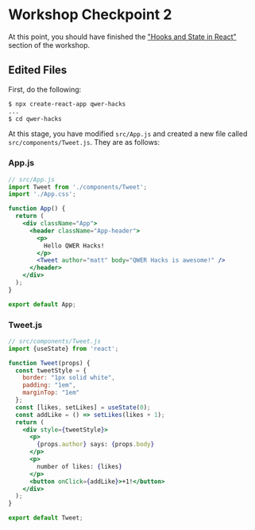 # Workshop Checkpoint 2

At this point, you should have finished the ["Hooks and State in React"](https://github.com/mattxwang/qwerhacks-21-workshops/tree/main/react/main-workshop#hooks-and-state-in-react) section of the workshop.

## Edited Files

First, do the following:

```sh
$ npx create-react-app qwer-hacks
...
$ cd qwer-hacks
```

At this stage, you have modified `src/App.js` and created a new file called `src/components/Tweet.js`. They are as follows:

### App.js

```jsx
// src/App.js
import Tweet from './components/Tweet';
import './App.css';

function App() {
  return (
    <div className="App">
      <header className="App-header">
        <p>
          Hello QWER Hacks!
        </p>
        <Tweet author="matt" body="QWER Hacks is awesome!" />
      </header>
    </div>
  );
}

export default App;
```

### Tweet.js

```jsx
// src/components/Tweet.js
import {useState} from 'react';

function Tweet(props) {
  const tweetStyle = {
    border: "1px solid white",
    padding: "1em",
    marginTop: "1em"
  };
  const [likes, setLikes] = useState(0);
  const addLike = () => setLikes(likes + 1);
  return (
    <div style={tweetStyle}>
      <p>
        {props.author} says: {props.body}
      </p>
      <p>
        number of likes: {likes}
      </p>
      <button onClick={addLike}>+1!</button>
    </div>
  );
}

export default Tweet;
```
